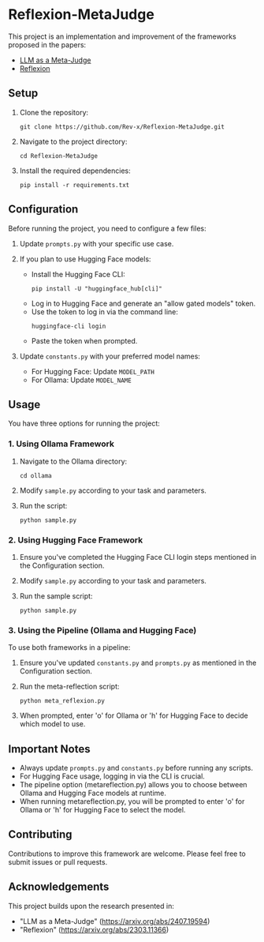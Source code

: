 # Reflexion-MetaJudge

This project is an implementation and improvement of the frameworks proposed in the papers:

- [LLM as a Meta-Judge](https://arxiv.org/abs/2407.19594)
- [Reflexion](https://arxiv.org/abs/2303.11366)

## Setup

1. Clone the repository:

   ```
   git clone https://github.com/Rev-x/Reflexion-MetaJudge.git
   ```
2. Navigate to the project directory:

   ```
   cd Reflexion-MetaJudge
   ```
3. Install the required dependencies:

   ```
   pip install -r requirements.txt
   ```

## Configuration

Before running the project, you need to configure a few files:

1. Update `prompts.py` with your specific use case.
2. If you plan to use Hugging Face models:

   - Install the Hugging Face CLI:
     ```
     pip install -U "huggingface_hub[cli]"
     ```
   - Log in to Hugging Face and generate an "allow gated models" token.
   - Use the token to log in via the command line:
     ```
     huggingface-cli login
     ```
   - Paste the token when prompted.
3. Update `constants.py` with your preferred model names:

   - For Hugging Face: Update `MODEL_PATH`
   - For Ollama: Update `MODEL_NAME`

## Usage

You have three options for running the project:

### 1. Using Ollama Framework

1. Navigate to the Ollama directory:

   ```
   cd ollama
   ```
2. Modify `sample.py` according to your task and parameters.
3. Run the script:

   ```
   python sample.py
   ```

### 2. Using Hugging Face Framework

1. Ensure you've completed the Hugging Face CLI login steps mentioned in the Configuration section.
2. Modify `sample.py` according to your task and parameters.
3. Run the sample script:

   ```
   python sample.py
   ```

### 3. Using the Pipeline (Ollama and Hugging Face)

To use both frameworks in a pipeline:

1. Ensure you've updated `constants.py` and `prompts.py` as mentioned in the Configuration section.
2. Run the meta-reflection script:

   ```
   python meta_reflexion.py
   ```
3. When prompted, enter 'o' for Ollama or 'h' for Hugging Face to decide which model to use.

## Important Notes

- Always update `prompts.py` and `constants.py` before running any scripts.
- For Hugging Face usage, logging in via the CLI is crucial.
- The pipeline option (metareflection.py) allows you to choose between Ollama and Hugging Face models at runtime.
- When running metareflection.py, you will be prompted to enter 'o' for Ollama or 'h' for Hugging Face to select the model.

## Contributing

Contributions to improve this framework are welcome. Please feel free to submit issues or pull requests.

## Acknowledgements

This project builds upon the research presented in:

- "LLM as a Meta-Judge" (https://arxiv.org/abs/2407.19594)
- "Reflexion" (https://arxiv.org/abs/2303.11366)
